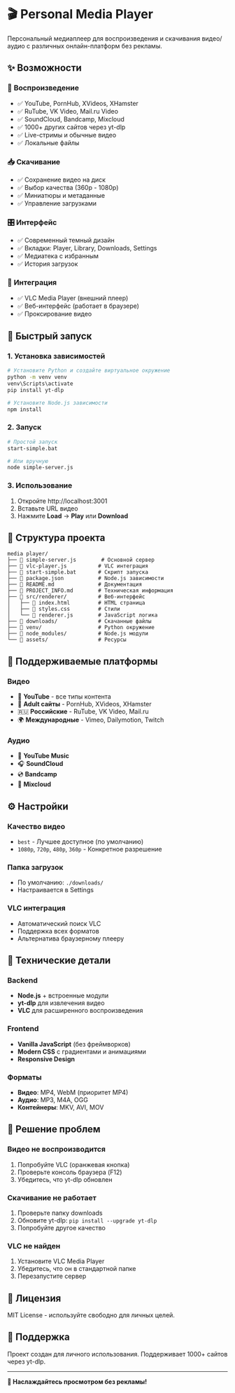 # 🎬 Personal Media Player

Персональный медиаплеер для воспроизведения и скачивания видео/аудио с различных онлайн-платформ без рекламы.

## ✨ **Возможности**

### 🎥 **Воспроизведение**
- ✅ YouTube, PornHub, XVideos, XHamster
- ✅ RuTube, VK Video, Mail.ru Video
- ✅ SoundCloud, Bandcamp, Mixcloud
- ✅ 1000+ других сайтов через yt-dlp
- ✅ Live-стримы и обычные видео
- ✅ Локальные файлы

### 📥 **Скачивание**
- ✅ Сохранение видео на диск
- ✅ Выбор качества (360p - 1080p)
- ✅ Миниатюры и метаданные
- ✅ Управление загрузками

### 🎛️ **Интерфейс**
- ✅ Современный темный дизайн
- ✅ Вкладки: Player, Library, Downloads, Settings
- ✅ Медиатека с избранным
- ✅ История загрузок

### 🔧 **Интеграция**
- ✅ VLC Media Player (внешний плеер)
- ✅ Веб-интерфейс (работает в браузере)
- ✅ Проксирование видео

## 🚀 **Быстрый запуск**

### **1. Установка зависимостей**
```bash
# Установите Python и создайте виртуальное окружение
python -m venv venv
venv\Scripts\activate
pip install yt-dlp

# Установите Node.js зависимости
npm install
```

### **2. Запуск**
```bash
# Простой запуск
start-simple.bat

# Или вручную
node simple-server.js
```

### **3. Использование**
1. Откройте http://localhost:3001
2. Вставьте URL видео
3. Нажмите **Load** → **Play** или **Download**

## 📁 **Структура проекта**

```
media player/
├── 📄 simple-server.js        # Основной сервер
├── 📄 vlc-player.js          # VLC интеграция
├── 📄 start-simple.bat       # Скрипт запуска
├── 📄 package.json           # Node.js зависимости
├── 📄 README.md              # Документация
├── 📄 PROJECT_INFO.md        # Техническая информация
├── 📁 src/renderer/          # Веб-интерфейс
│   ├── 📄 index.html         # HTML страница
│   ├── 📄 styles.css         # Стили
│   └── 📄 renderer.js        # JavaScript логика
├── 📁 downloads/             # Скачанные файлы
├── 📁 venv/                  # Python окружение
├── 📁 node_modules/          # Node.js модули
└── 📁 assets/                # Ресурсы
```

## 🎯 **Поддерживаемые платформы**

### **Видео**
- 🔴 **YouTube** - все типы контента
- 🔞 **Adult сайты** - PornHub, XVideos, XHamster
- 🇷🇺 **Российские** - RuTube, VK Video, Mail.ru
- 🌍 **Международные** - Vimeo, Dailymotion, Twitch

### **Аудио**
- 🎵 **YouTube Music**
- 🎧 **SoundCloud**
- 💿 **Bandcamp**
- 🎤 **Mixcloud**

## ⚙️ **Настройки**

### **Качество видео**
- `best` - Лучшее доступное (по умолчанию)
- `1080p`, `720p`, `480p`, `360p` - Конкретное разрешение

### **Папка загрузок**
- По умолчанию: `./downloads/`
- Настраивается в Settings

### **VLC интеграция**
- Автоматический поиск VLC
- Поддержка всех форматов
- Альтернатива браузерному плееру

## 🔧 **Технические детали**

### **Backend**
- **Node.js** + встроенные модули
- **yt-dlp** для извлечения видео
- **VLC** для расширенного воспроизведения

### **Frontend**
- **Vanilla JavaScript** (без фреймворков)
- **Modern CSS** с градиентами и анимациями
- **Responsive Design**

### **Форматы**
- **Видео**: MP4, WebM (приоритет MP4)
- **Аудио**: MP3, M4A, OGG
- **Контейнеры**: MKV, AVI, MOV

## 🐛 **Решение проблем**

### **Видео не воспроизводится**
1. Попробуйте VLC (оранжевая кнопка)
2. Проверьте консоль браузера (F12)
3. Убедитесь, что yt-dlp обновлен

### **Скачивание не работает**
1. Проверьте папку downloads
2. Обновите yt-dlp: `pip install --upgrade yt-dlp`
3. Попробуйте другое качество

### **VLC не найден**
1. Установите VLC Media Player
2. Убедитесь, что он в стандартной папке
3. Перезапустите сервер

## 📝 **Лицензия**

MIT License - используйте свободно для личных целей.

## 🤝 **Поддержка**

Проект создан для личного использования. Поддерживает 1000+ сайтов через yt-dlp.

---

**🎉 Наслаждайтесь просмотром без рекламы!** 